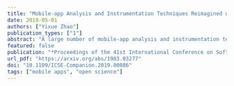 ```yaml
---
title: "Mobile-app Analysis and Instrumentation Techniques Reimagined with DECREE"
date: 2019-05-01
authors: ["Yixue Zhao"]
publication_types: ["1"]
abstract: "A large number of mobile-app analysis and instrumentation techniques have emerged in the past decade. However, those techniques' components are difficult to extract and reuse outside their original tools, their evaluation results are hard to reproduce, and the tools themselves are hard to compare. This paper introduces DECREE, an infrastructure intended to guide such techniques to be reproducible, practical, reusable, and easy to adopt in practice. DECREE allows researchers and developers to easily discover existing solutions to their needs, enables unbiased and reproducible evaluation, and supports easy construction and execution of replication studies. The paper describes DECREE's three modules and its potential to fundamentally alter how research is conducted in this area."
featured: false
publication: "*Proceedings of the 41st International Conference on Software Engineering: Companion Proceedings* (**ICSE** , Doctoral Symposium), acceptance rate: **29%** = 9 (oral presentation)/31"
url_pdf: "https://arxiv.org/abs/1903.03277"
doi: "10.1109/ICSE-Companion.2019.00086"
tags: ["mobile apps", "open science"]
---
```


